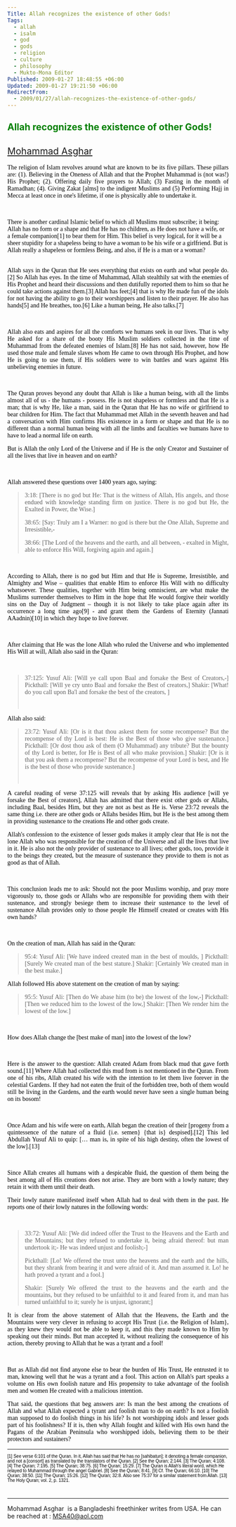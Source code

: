 ```yaml
---
Title: Allah recognizes the existence of other Gods!
Tags:
  - allah
  - isalm
  - god
  - gods
  - religion
  - culture
  - philosophy
  - Mukto-Mona Editor
Published: 2009-01-27 18:48:55 +06:00
Updated: 2009-01-27 19:21:50 +06:00
RedirectFrom:
  - 2009/01/27/allah-recognizes-the-existence-of-other-gods/
---
```


<h2><span style="color: #008000;">Allah recognizes the existence of other Gods! </span></h2>
<h2><span style="font-weight: 400;"><a href="https://muktomona.com/Articles/asghar/">Mohammad Asghar</a> </span></h2>
<div class="ArticleText">

<span style="color: #000000; font-family: Verdana;"><font id="role_document" face="Verdana" color="#000000">
<div class="ArticleText">
<p align="justify">The religion of Islam revolves around what are known to be its <span id="lw_1233059793_1" class="yshortcuts">five pillars</span>. These pillars are: (1). Believing in the Oneness of <span id="lw_1233059793_2" class="yshortcuts">Allah</span> and that the Prophet Muhammad is (not was!) His Prophet; (2). Offering daily five prayers to Allah; (3) Fasting in the month of Ramadhan; (4). Giving Zakat [alms] to the indigent Muslims and (5) Performing <span id="lw_1233059793_3" class="yshortcuts">Hajj</span> in Mecca at least once in one's lifetime, if one is physically able to undertake it.</p>
<p align="justify"> </p>

<dl>
<div><dt>There is another cardinal Islamic belief to which all Muslims must subscribe; it being: Allah has no form or a shape and that He has no children, as He does not have a wife, or a female companion[1] to bear them for Him. This belief is very logical, for it will be a sheer stupidity for a shapeless being to have a woman to be his wife or a girlfriend. But is Allah really a shapeless or formless Being, and also, if He is a man or a woman? </dt></div>
<div><dt> </dt></div>
</dl>
<p align="justify">Allah says in the <span id="lw_1233059793_4" class="yshortcuts">Quran</span> that He sees everything that exists on earth and what people do.[2] So Allah has eyes. In the time of Muhammad, Allah stealthily sat with the enemies of His Prophet and heard their discussions and then dutifully reported them to him so that he could take actions against them.[3] Allah has feet;[4] that is why He made fun of the idols for not having the ability to go to their worshippers and listen to their prayer. He also has hands[5] and He breathes, too.[6] Like a human being, He also talks.[7]</p>
<p align="justify"> </p>
<p align="justify">Allah also eats and aspires for all the comforts we humans seek in our lives. That is why He asked for a share of the booty His Muslim soldiers collected in the time of Muhammad from the defeated enemies of Islam.[8] He has not said, however, how He used those male and female slaves whom He came to own through His Prophet, and how He is going to use them, if His soldiers were to win battles and wars against His unbelieving enemies in future.</p>
<p align="justify"> </p>
<p align="justify">The Quran proves beyond any doubt that Allah is like a human being, with all the limbs almost all of us - the humans - possess. He is not shapeless or formless and that He is a man; that is why He, like a man, said in the Quran that He has no wife or girlfriend to bear children for Him. The fact that Muhammad met Allah in the seventh heaven and had a conversation with Him confirms His existence in a form or shape and that He is no different than a normal human being with all the limbs and faculties we humans have to have to lead a normal life on earth.</p>
<p align="justify">But is Allah the only <span id="lw_1233059793_5" class="yshortcuts">Lord of the Universe</span> and if He is the only Creator and Sustainer of all the lives that live in heaven and on earth?</p>
<p align="justify"> </p>

<p align="justify">Allah answered these questions over 1400 years ago, saying:
 
<blockquote>
<p align="justify">3:18: [There is no god but He: That is the witness of Allah, His angels, and those endued with knowledge standing firm on justice. There is no god but He, the Exalted in Power, the Wise.]
 

<p align="justify">38:65: [Say: Truly am I a Warner: no <span id="lw_1233059793_6" class="yshortcuts">god is there</span> but the One Allah, Supreme and Irresistible,-
 

<p align="justify">38:66: [The Lord of the heavens and the earth, and all between, - exalted in Might, able to enforce His Will, forgiving again and again.]
 </blockquote>
<p align="justify"> </p>
<p align="justify">According to Allah, there is no god but Him and that He is Supreme, Irresistible, and Almighty and Wise – qualities that enable Him to enforce His Will with no difficulty whatsoever. These qualities, together with Him being omniscient, are what make the Muslims surrender themselves to Him in the hope that He would forgive their worldly sins on the Day of Judgment – though it is not likely to take place again after its occurrence a long time ago[9] - and grant them the Gardens of Eternity (Jannati AAadnin)[10] in which they hope to live forever.</p>
<p align="justify"> </p>
<p align="justify">After claiming that He was the lone Allah who ruled the Universe and who implemented His Will at will, Allah also said in the Quran:</p>
<p align="justify"> </p>

<blockquote>
<p align="justify">37:125:
Yusuf Ali: [Will ye call upon <span id="lw_1233059793_7" class="yshortcuts">Baal</span> and forsake the Best of Creators,-]
Pickthall: [Will ye cry unto Baal and forsake the Best of creators,]
Shakir: [What! do you call upon Ba'l and forsake the best of the creators, ]
<p align="justify"> </p>
</blockquote>
<p align="justify">Allah also said:
 
<blockquote>
<p align="justify">23:72:
Yusuf Ali: [Or is it that thou askest them for some recompense? But the recompense of thy Lord is best: He is the Best of those who give sustenance.]
Pickthall: [Or dost thou ask of them (O Muhammad) any tribute? But the bounty of thy Lord is better, for He is Best of all who make provision.]
Shakir: [Or is it that you ask them a recompense? But the recompense of your Lord is best, and He is the best of those who provide sustenance.]
<p align="justify"> </p>
</blockquote>
<p align="justify">A careful reading of verse 37:125 will reveals that by asking His audience [will ye forsake the Best of creators], Allah has admitted that there exist other gods or Allahs, including Baal, besides Him, but they are not as best as He is. Verse 23:72 reveals the same thing i.e. there are other gods or Allahs besides Him, but He is the best among them in providing sustenance to the creations He and other gods create.
 
<p align="justify">Allah's confession to the existence of <span id="lw_1233059793_8" class="yshortcuts">lesser gods</span> makes it amply clear that He is not the lone Allah who was responsible for the creation of the Universe and all the lives that live in it. He is also not the only provider of sustenance to all lives; other gods, too, provide it to the beings they created, but the measure of sustenance they provide to them is not as good as that of Allah.</p>
<p align="justify"> </p>
<p align="justify">This conclusion leads me to ask: Should not the poor Muslims worship, and pray more vigorously to, those gods or Allahs who are responsible for providing them with their sustenance, and strongly besiege them to increase their sustenance to the level of sustenance Allah provides only to those people He Himself created or creates with His own hands?</p>
<p align="justify"> </p>
<p align="justify">On the <span id="lw_1233059793_9" class="yshortcuts">creation of man</span>, Allah has said in the Quran:</p>

<blockquote>
<p align="justify">95:4:
Yusuf Ali: [We have indeed created man in the best of moulds, ]
Pickthall: [Surely We created man of the best stature.]
Shakir: [Certainly We created man in the best make.]
 </blockquote>
<p align="justify">Allah followed His above statement on the creation of man by saying:
 
<blockquote>
<p align="justify">95:5:
Yusuf Ali: [Then do We abase him (to be) the lowest of the low,-]
Pickthall: [Then we reduced him to the lowest of the low,]
Shakir: [Then We render him the lowest of the low.]
 </blockquote>
<p align="justify"> </p>
<p align="justify">How does Allah change the [best make of man] into the lowest of the low?</p>

<p align="justify">
 
<p align="justify">Here is the answer to the question: Allah created Adam from black mud that gave forth sound.[11] Where Allah had collected this mud from is not mentioned in the Quran. From one of his ribs, Allah created his wife with the intention to let them live forever in the celestial Gardens. If they had not eaten the fruit of the forbidden tree, both of them would still be living in the Gardens, and the earth would never have seen a single human being on its bosom!</p>
<p align="justify"> </p>
<p align="justify">Once Adam and his wife were on earth, Allah began the creation of their [progeny from a quintessence of the nature of a fluid {i.e. semen} {that is} despised].[12] This led <span id="lw_1233059793_10" class="yshortcuts">Abdullah Yusuf Ali</span> to quip: [… man is, in spite of his high destiny, often the lowest of the low].[13]</p>
<p align="justify"> </p>
<p align="justify">Since Allah creates all humans with a despicable fluid, the question of them being the best among all of His creations does not arise. They are born with a lowly nature; they retain it with them until their death.</p>
<p align="justify">Their lowly nature manifested itself when Allah had to deal with them in the past. He reports one of their lowly natures in the following words:</p>
<p align="justify"> </p>

<blockquote>
<p align="justify">33:72:
Yusuf Ali: [We did indeed offer the Trust to the Heavens and the Earth and the Mountains; but they refused to undertake it, being afraid thereof: but man undertook it;- He was indeed unjust and foolish;-]
<p align="justify">Pickthall: [Lo! We offered the trust unto the heavens and the earth and the hills, but they shrank from bearing it and were afraid of it. And man assumed it. Lo! he hath proved a tyrant and a fool.]</p>

<p align="justify">Shakir: [Surely We offered the trust to the heavens and the earth and the mountains, but they refused to be unfaithful to it and feared from it, and man has turned unfaithful to it; surely he is unjust, ignorant;]
 </blockquote>
<p align="justify">It is clear from the above statement of Allah that the Heavens, the Earth and the Mountains were very clever in refusing to accept His Trust {i.e. the Religion of Islam}, as they knew they would not be able to keep it, and this they made known to Him by speaking out their minds. But man accepted it, without realizing the consequence of his action, thereby proving to Allah that he was a tyrant and a fool!</p>
<p align="justify"> </p>

<p align="justify">But as Allah did not find anyone else to bear the burden of His Trust, He entrusted it to man, knowing well that he was a tyrant and a fool. This action on Allah's part speaks a volume on His own foolish nature and His propensity to take advantage of the foolish men and women He created with a malicious intention.
 
<p align="justify">That said, the questions that beg answers are: Is man the best among the creations of Allah and what Allah expected a tyrant and foolish man to do on earth? Is not a foolish man supposed to do <span id="lw_1233059793_11" class="yshortcuts">foolish things</span> in his life? Is not worshipping idols and lesser gods part of his foolishness? If it is, then why Allah fought and killed with His own hand the Pagans of the Arabian Peninsula who worshipped idols, believing them to be their protectors and sustainers?</p>

</div>
</font></span>
<div class="ArticleText"><span style="font-size: x-small; color: #000000; font-family: Arial;"><hr />
<p class="SmallText">
[1] See verse 6:101 of the Quran. In it, Allah has said that He has no [sahibatun]; it denoting a female companion, and not a [consort] as translated by the translators of the Quran.
[2] See the Quran; 2:144.
[3] The Quran; 4:108.
[4] The Quran; 7:195.
[5] The Quran; 38:75.
[6] The Quran; 15:29.
[7] The Quran is Allah's literal word, which He relayed to Muhammad through the <span id="lw_1233059793_12" class="yshortcuts">angel Gabriel</span>.
[8] See the Quran; 8:41.
[9] Cf. The Quran; 66:10.
[10] The Quran; 38:50.
[11] The Quran; 15:26.
[12] The Quran; 32:8. Also see 75:37 for a similar statement from Allah.
[13] The <span id="lw_1233059793_13" class="yshortcuts">Holy Quran</span>; vol. 2, p. 1321.
<p class="SmallText"> </p>

</span></div>
</div>
<hr />
<p class="SmallText">Mohammad Asghar  is a Bangladeshi freethinker writes from USA. He can be reached at : <a href="mailto:MSA40@aol.com">MSA40@aol.com</a></p>
